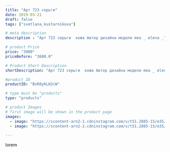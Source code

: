 ```yaml
---
title: "Арт 723 серьги"
date: 2019-03-21
draft: false
tags: ["svetlana_kustarnikova"]

# meta description
description : "Арт 723 серьги  кожа Автор дизайна модели mea _ elena _"

# product Price
price: "3000"
priceBefore: "3600.0"

# Product Short Description
shortDescription: "Арт 723 серьги  кожа Автор дизайна модели mea _ elena _"

#product ID
productID: "BvR8yKLH2cW"

# type must be "products"
type: "products"

# product Images
# first image will be shown in the product page
images:
  - image: "https://scontent-arn2-1.cdninstagram.com/v/t51.2885-15/e35/53759574_420854542051626_7767239394697841950_n.jpg?se=8&tp=1&_nc_ht=scontent-arn2-1.cdninstagram.com&_nc_cat=106&_nc_ohc=HjE6hknF2qgAX95e7kf&oh=69b241d78b8e4d23cc64b0cd5482a4f8&oe=606AFBA9&ig_cache_key=MjAwNDY1MDYzMzgyODU1NjQ4OA%3D%3D.2"
  - image: "https://scontent-arn2-2.cdninstagram.com/v/t51.2885-15/e35/54266444_382224962358572_5789075190985839833_n.jpg?tp=1&_nc_ht=scontent-arn2-2.cdninstagram.com&_nc_cat=108&_nc_ohc=6y0chTpnbuUAX_804pv&oh=6194cd5d53e5d309e282ee0acbc4d2f8&oe=606BDB68&ig_cache_key=MjAwNDY1MDYzNDg4NTUyNjQ3MQ%3D%3D.2"

---
```

lorem
